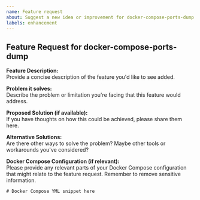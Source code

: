 ```yaml
---
name: Feature request
about: Suggest a new idea or improvement for docker-compose-ports-dump
labels: enhancement
---
```


## Feature Request for docker-compose-ports-dump

**Feature Description:**  
Provide a concise description of the feature you'd like to see added.

**Problem it solves:**  
Describe the problem or limitation you're facing that this feature would address.

**Proposed Solution (if available):**  
If you have thoughts on how this could be achieved, please share them here.

**Alternative Solutions:**  
Are there other ways to solve the problem? Maybe other tools or workarounds you've considered?

**Docker Compose Configuration (if relevant):**  
Please provide any relevant parts of your Docker Compose configuration that might relate to the feature request. Remember to remove sensitive information.

```
# Docker Compose YML snippet here
```